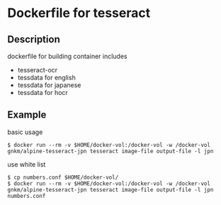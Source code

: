# Dockerfile for tesseract
## Description

dockerfile for building container includes

- tesseract-ocr
- tessdata for english
- tessdata for japanese
- tessdata for hocr

## Example

basic usage

```
$ docker run --rm -v $HOME/docker-vol:/docker-vol -w /docker-vol gnkm/alpine-tesseract-jpn tesseract image-file output-file -l jpn
```

use white list

```
$ cp numbers.conf $HOME/docker-vol/
$ docker run --rm -v $HOME/docker-vol:/docker-vol -w /docker-vol gnkm/alpine-tesseract-jpn tesseract image-file output-file -l jpn numbers.conf
```
